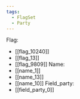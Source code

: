 ```yaml
---
tags:
  - FlagSet
  - Party
---
```

Flag:
- [[flag_10240]]
- [[flag_13]]
- [[flag_9809]]
Name:
- [[name_1]]
- [[name_13]]
- [[name_10]]
Field_party:
- [[field_party_0]]
